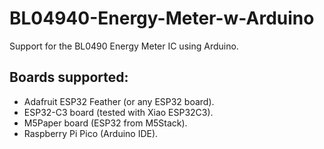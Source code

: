 # BL04940-Energy-Meter-w-Arduino
Support for the BL0490 Energy Meter IC using Arduino.

## Boards supported:
- Adafruit ESP32 Feather (or any ESP32 board).
- ESP32-C3 board (tested with Xiao ESP32C3).
- M5Paper board (ESP32 from M5Stack).
- Raspberry Pi Pico (Arduino IDE).
